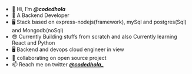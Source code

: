 - 👋 Hi, I’m  ***@codedhola***
- 🌱 A Backend Developer
- 🖥 Stack based on express-nodejs(framework), mySql and postgres(Sql) and Mongodb(noSql)
- 😎 Currently Building stuffs from scratch and also Currently learning React and Python
- 🖥 Backend and devops cloud engineer in view
- 💞️ collaborating on open source project 
- 📫 Reach me on twitter ***[@codedhola_](https://twitter.com/codedhola_)***

<!---
codedhola/codedhola is a ✨ special ✨ repository because its `README.md` (this file) appears on your GitHub profile.
You can click the Preview link to take a look at your changes.
--->
